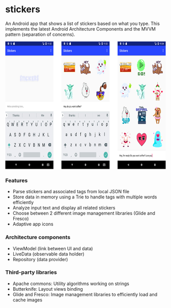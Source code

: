 # stickers
An Android app that shows a list of stickers based on what you type.
This implements the latest Android Architecture Components and the MVVM pattern (separation of concerns).

<img src="/art/screenshots-combined.jpg" height="400">

### Features
- Parse stickers and associated tags from local JSON file
- Store data in memory using a Trie to handle tags with multiple words efficiently
- Analyze input text and display all related stickers
- Choose between 2 different image management libraries (Glide and Fresco)
- Adaptive app icons

### Architecture components
- ViewModel (link between UI and data)
- LiveData (observable data holder)
- Repository (data provider)

### Third-party libraries
- Apache commons: Utility algorithms working on strings
- Butterknife: Layout views binding
- Glide and Fresco: Image management libraries to efficiently load and cache images